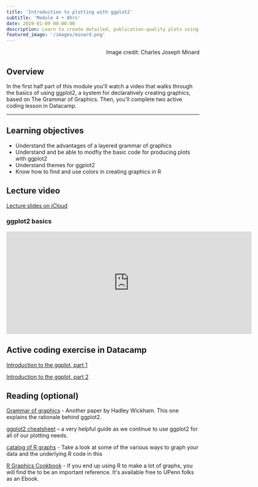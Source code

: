 ```yaml
---
title: 'Introduction to plotting with ggplot2'
subtitle: 'Module 4 • 8hrs'
date: 2019-01-09 00:00:00
description: Learn to create detailed, publication-quality plots using ggplot2, a system for declaratively creating graphics, based on The Grammar of Graphics
featured_image: '/images/minard.png'
---
```


<div style="text-align: right"> Image credit: Charles Joseph Minard </div>


## Overview

In the first half part of this module you'll watch a video that walks through the basics of using ggplot2, a system for declaratively creating graphics, based on The Grammar of Graphics.  Then, you'll complete two active coding lesson in Datacamp.

---

## Learning objectives

* Understand the advantages of a layered grammar of graphics
* Understand and be able to modfiy the basic code for producing plots with ggplot2
* Understand themes for ggplot2
* Know how to find and use colors in creating graphics in R

## Lecture video

[Lecture slides on iCloud](https://www.icloud.com/keynote/018C2tYpyB8epL5AtVsXelFaQ#module%5F04%5Fggplot2)

### ggplot2 basics

<iframe src="https://player.vimeo.com/video/421643144" width="640" height="268" frameborder="0" allow="autoplay; fullscreen" allowfullscreen></iframe>


## Active coding exercise in Datacamp

[Introduction to the ggplot, part 1](https://www.datacamp.com/courses/introduction-to-data-visualization-with-ggplot2)

[Introduction to the ggplot, part 2](https://www.datacamp.com/courses/introduction-to-data-visualization-with-ggplot2)


## Reading (optional)

[Grammar of graphics](http://DIYtranscriptomics.github.io/Reading/files/layered-grammar.pdf) - Another paper by Hadley Wickham.  This one explains the rationale behind ggplot2.

[ggplot2 cheatsheet](http://DIYtranscriptomics.github.io/Reading/files/ggplot2-cheatsheet.pdf) – a very helpful guide as we continue to use ggplot2 for all of our plotting needs.

[catalog of R graphs](http://shiny.stat.ubc.ca/r-graph-catalog/) - Take a look at some of the various ways to graph your data and the underlying R code in this

[R Graphics Cookbook](http://hdl.library.upenn.edu/1017.12/1675994) - If you end up using R to make a lot of graphs, you will find the to be an important reference. It's available free to UPenn folks as an Ebook.

